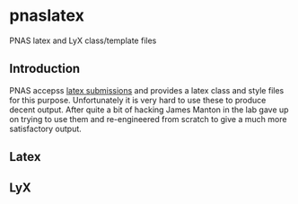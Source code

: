 pnaslatex
=========

PNAS latex and LyX class/template files

## Introduction

PNAS accepss [latex submissions](http://www.pnas.org/site/authors/LaTex.xhtml) and provides a
latex class and style files for this purpose. Unfortunately it is very hard to use these to 
produce decent output. After quite a bit of hacking James Manton in the lab gave up on trying to
use them and re-engineered from scratch to give a much more satisfactory output.

## Latex

## LyX

